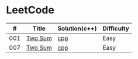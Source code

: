 # LeetCode
| # | Title | Solution(c++) | Difficulty |
|---| ----- | -------- | ---------- |
|001|[Two Sum](https://leetcode.com/problems/two-sum/description/) | [cpp](./two_sum/two_sum.cc)|Easy|
|007|[Two Sum](https://leetcode.com/problems/reverse-integer/description/) | [cpp](./Reverse_Integer/Reverse_Integer.cc)|Easy|